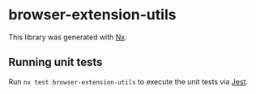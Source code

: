 # browser-extension-utils

This library was generated with [Nx](https://nx.dev).

## Running unit tests

Run `nx test browser-extension-utils` to execute the unit tests via [Jest](https://jestjs.io).
